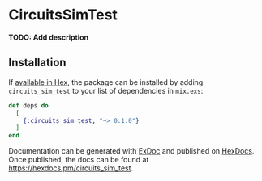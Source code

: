# CircuitsSimTest

**TODO: Add description**

## Installation

If [available in Hex](https://hex.pm/docs/publish), the package can be installed
by adding `circuits_sim_test` to your list of dependencies in `mix.exs`:

```elixir
def deps do
  [
    {:circuits_sim_test, "~> 0.1.0"}
  ]
end
```

Documentation can be generated with [ExDoc](https://github.com/elixir-lang/ex_doc)
and published on [HexDocs](https://hexdocs.pm). Once published, the docs can
be found at <https://hexdocs.pm/circuits_sim_test>.

